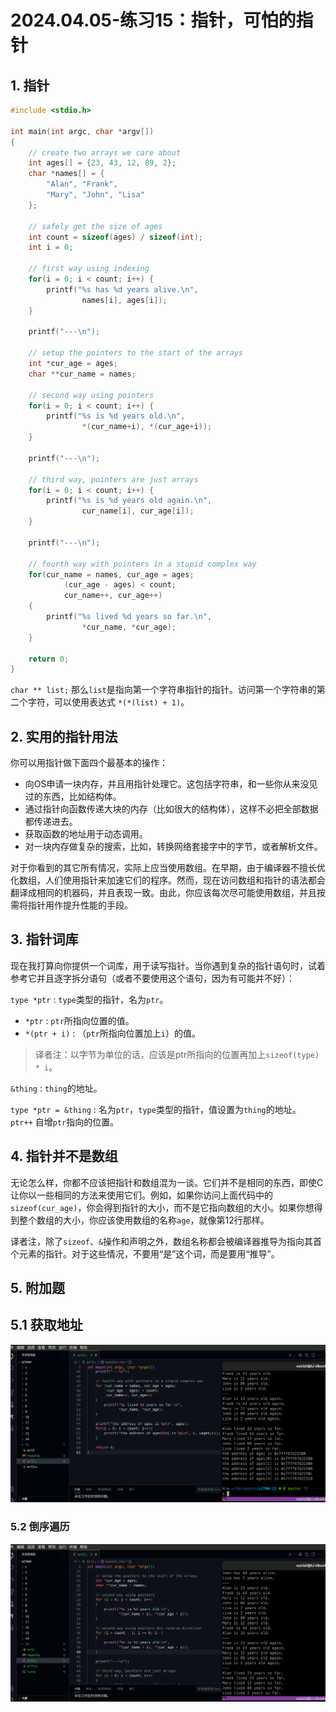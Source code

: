 # 2024.04.05-练习15：指针，可怕的指针

## 1. 指针

```c
#include <stdio.h>

int main(int argc, char *argv[])
{
    // create two arrays we care about
    int ages[] = {23, 43, 12, 89, 2};
    char *names[] = {
        "Alan", "Frank",
        "Mary", "John", "Lisa"
    };

    // safely get the size of ages
    int count = sizeof(ages) / sizeof(int);
    int i = 0;

    // first way using indexing
    for(i = 0; i < count; i++) {
        printf("%s has %d years alive.\n",
                names[i], ages[i]);
    }

    printf("---\n");

    // setup the pointers to the start of the arrays
    int *cur_age = ages;
    char **cur_name = names;

    // second way using pointers
    for(i = 0; i < count; i++) {
        printf("%s is %d years old.\n",
                *(cur_name+i), *(cur_age+i));
    }

    printf("---\n");

    // third way, pointers are just arrays
    for(i = 0; i < count; i++) {
        printf("%s is %d years old again.\n",
                cur_name[i], cur_age[i]);
    }

    printf("---\n");

    // fourth way with pointers in a stupid complex way
    for(cur_name = names, cur_age = ages;
            (cur_age - ages) < count;
            cur_name++, cur_age++)
    {
        printf("%s lived %d years so far.\n",
                *cur_name, *cur_age);
    }

    return 0;
}
```

`char ** list;` 那么`list`是指向第一个字符串指针的指针。访问第一个字符串的第二个字符，可以使用表达式 `*(*(list) + 1)`。

## 2. 实用的指针用法

你可以用指针做下面四个最基本的操作：

- 向OS申请一块内存，并且用指针处理它。这包括字符串，和一些你从来没见过的东西，比如结构体。
- 通过指针向函数传递大块的内存（比如很大的结构体），这样不必把全部数据都传递进去。
- 获取函数的地址用于动态调用。
- 对一块内存做复杂的搜索，比如，转换网络套接字中的字节，或者解析文件。

对于你看到的其它所有情况，实际上应当使用数组。在早期，由于编译器不擅长优化数组，人们使用指针来加速它们的程序。然而，现在访问数组和指针的语法都会翻译成相同的机器码，并且表现一致。由此，你应该每次尽可能使用数组，并且按需将指针用作提升性能的手段。

## 3. 指针词库

现在我打算向你提供一个词库，用于读写指针。当你遇到复杂的指针语句时，试着参考它并且逐字拆分语句（或者不要使用这个语句，因为有可能并不好）：

`type *ptr` : `type`类型的指针，名为`ptr`。

- `*ptr` : `ptr`所指向位置的值。
- `*(ptr + i)` : （`ptr`所指向位置加上`i`）的值。

> 译者注：以字节为单位的话，应该是ptr所指向的位置再加上`sizeof(type) * i`。
> 

`&thing` : `thing`的地址。

`type *ptr = &thing` : 名为`ptr`，`type`类型的指针，值设置为`thing`的地址。 `ptr++` 自增`ptr`指向的位置。

## 4. 指针并不是数组

无论怎么样，你都不应该把指针和数组混为一谈。它们并不是相同的东西，即使C让你以一些相同的方法来使用它们。例如，如果你访问上面代码中的`sizeof(cur_age)`，你会得到指针的大小，而不是它指向数组的大小。如果你想得到整个数组的大小，你应该使用数组的名称`age`，就像第12行那样。

译者注，除了`sizeof`、`&`操作和声明之外，数组名称都会被编译器推导为指向其首个元素的指针。对于这些情况，不要用“是”这个词，而是要用“推导”。

## 5. 附加题

## 5.1 获取地址

![Untitled](./150.png)

### 5.2 倒序遍历

![Untitled](./151.png)